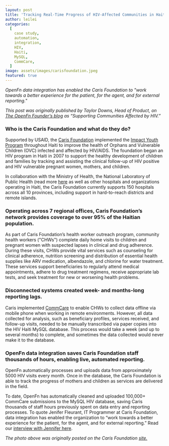 ```yaml
---
layout: post
title: 'Tracking Real-Time Progress of HIV-Affected Communities in Haiti'
author: leilei
categories:
  [
    case study,
    automation,
    integration,
    HIV,
    Haiti,
    MySQL,
    CommCare,
  ]
image: assets/images/carisfoundation.jpeg
featured: true
---
```


_OpenFn data integration has enabled the Caris Foundation to "work towards a better experience for the patient, for the agent, and for external reporting."_

_This post was originally published by Taylor Downs, Head of Product, on [The OpenFn Founder’s blog](https://medium.com/@taylordowns2000/supporting-communities-affected-by-hiv-98eede455050) as “Supporting Communities Affected by HIV.”_

### Who is the Caris Foundation and what do they do?

Supported by USAID, the [Caris Foundation](http://www.carisfoundation.org/) implemented the [Impact Youth Program](http://www.carisfoundation.org/pediatric-hiv) throughout Haiti to improve the health of Orphans and Vulnerable Children (OVC) infected and affected by HIV/AIDS. The foundation began an HIV program in Haiti in 2007 to support the healthy development of children and families by tracking and assisting the clinical follow-up of HIV positive and HIV vulnerable pregnant women, mothers, and children.

In collaboration with the Ministry of Health, the National Laboratory of Public Health (read more [here](https://www.fondation-merieux.org/en/news/the-ministry-of-public-health-and-population-launches-haitis-first-national-laboratory-policy/) as well as other hospitals and organizations operating in Haiti, the Caris Foundation currently supports 150 hospitals across all 10 provinces, including support in hard-to-reach districts and remote islands. 

### Operating across 7 regional offices, Caris Foundation’s network provides coverage to over 95% of the Haitian population. 

As part of Caris Foundation’s health worker outreach program, community health workers ("CHWs") complete daily home visits to children and pregnant women with suspected lapses in clinical and drug adherence. During these visits, CHWs provide vital services such as counseling for clinical adherence, nutrition screening and distribution of essential health supplies like ARV medication, albendazole, and chlorine for water treatment.  These services support beneficiaries to regularly attend medical appointments, adhere to drug treatment regimens, receive appropriate lab tests, and seek treatment for new or worsening health problems.

### Disconnected systems created week- and months-long reporting lags. 

Caris implemented [CommCare](https://dimagi.com/commcare/) to enable CHWs to collect data offline via mobile phone when working in remote environments. However, all data collected for analysis, such as beneficiary profiles, services received, and follow-up visits, needed to be manually transcribed via paper copies into the HIV Haiti MySQL database. This process would take a week (and up to several months) to complete, and sometimes the data collected would  never make it to the database.

### OpenFn data integration saves Caris Foundation staff thousands of hours, enabling live, automated reporting. 

OpenFn automatically processes and uploads data from approximately 5000 HIV visits every month. Once in the database, the Caris Foundation is able to track the progress of mothers and children as services are delivered in the field.

To date, OpenFn has automatically cleaned and uploaded 100,000+ CommCare submissions to the MySQL HIV database, saving Caris thousands of staff hours previously spent on data entry and reporting processes. To quote Jenifer Fleurant, IT Programmer at Caris Foundation, data integration has enabled the organization to “work towards a better experience for the patient, for the agent, and for external reporting.” Read our [interview with Jennifer here](https://medium.com/@taylordowns2000/system-champions-caris-foundations-jenifer-fleurant-af4a4496d1d2). 

_The photo above was originally posted on the Caris Foundation [site.](
http://www.carisfoundation.org/pediatric-hiv)_



